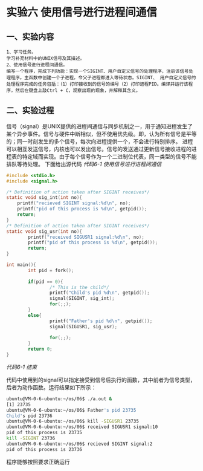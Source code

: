# 实验六 使用信号进行进程间通信
## 一、实验内容
```
1、学习任务。
学习补充材料中的UNIX信号及其描述。
2、使用信号进行进程间通信。
编写一个程序，完成下列功能：实现一个SIGINT、用户自定义信号的处理程序，注册该信号处理程序。主函数中创建一个子进程，令父子进程都进入等待状态。SIGINT、 用户自定义信号的处理程序完成的任务包括：（1）打印接收到的信号的编号（2）打印进程PID。编译并运行该程序，然后在键盘上敲Ctrl + C，观察出现的现象，并解释其含义。
```
## 二、实验过程
信号（signal）是UNIX提供的进程间通信与同步机制之一，用于通知进程发生了某个异步事件。信号与硬件中断相似，但不使用优先级。即，认为所有信号是平等的；同一时刻发生的多个信号，每次向进程提供一个，不会进行特别排序。
进程可以相互发送信号，内核也可以发出信号。信号的发送通过更新信号接收进程的进程表的特定域而实现。由于每个信号作为一个二进制位代表，同一类型的信号不能排队等待处理。
下面给出源代码
*代码6-1 使用信号进行进程间通信*
```c
#include <stdio.h>
#include <signal.h>

/* Definition of action taken after SIGINT receives*/
static void sig_int(int no){
	printf("recieved SIGINT signal:%d\n", no);
	printf("pid of this process is %d\n", getpid());
	return;
}
/* Definition of action taken after SIGINT receives*/
static void sig_usr(int no){
		printf("received SIGUSR1 signal:%d\n", no);
		printf("pid of this process is %d\n", getpid());
		return;
}

int main(){
		int pid = fork();
		
		if(pid == 0){
				/* This is the child*/
				printf("Child's pid %d\n", getpid());
				signal(SIGINT, sig_int);
				for(;;);
		}
		else{
				printf("Father's pid %d\n", getpid());
				signal(SIGUSR1, sig_usr);
				
				for(;;);
		}
		return 0;
}

```
*代码6-1 结束*

代码中使用到的signal可以指定接受到信号后执行的函数，其中前者为信号类型，后者为动作函数。运行结果如下所示：

```bash
ubuntu@VM-0-6-ubuntu:~/os/06$ ./a.out &
[1] 23735
ubuntu@VM-0-6-ubuntu:~/os/06$ Father's pid 23735
Child's pid 23736
ubuntu@VM-0-6-ubuntu:~/os/06$ kill -SIGUSR1 23735
ubuntu@VM-0-6-ubuntu:~/os/06$ received SIGUSR1 signal:10
pid of this process is 23735
kill -SIGINT 23736
ubuntu@VM-0-6-ubuntu:~/os/06$ recieved SIGINT signal:2
pid of this process is 23736

```
程序能够按照要求正确运行